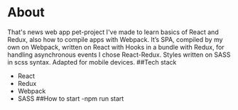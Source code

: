 # About

That's news web app pet-project I've made to learn basics of React and Redux, also how to compile apps with Webpack. It’s SPA, compiled by my own on Webpack, written on React with Hooks in a bundle with Redux, for handling asynchronous events I chose React-Redux. Styles written on SASS in scss syntax. Adapted for mobile devices.
##Tech stack
* React
* Redux
* Webpack
* SASS
##How to start
-npm run start